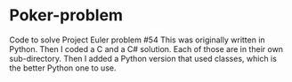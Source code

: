 # Poker-problem
Code to solve Project Euler problem #54
This was originally written in Python. Then I coded a C and a C# solution.
Each of those are in their own sub-directory.
Then I added a Python version that used classes, which is the better Python one to use.
